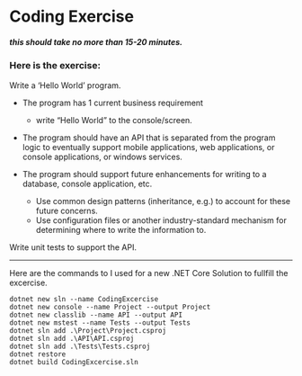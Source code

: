 # Coding Exercise
##### this should take no more than 15-20 minutes.
    
### Here is the exercise:

Write a ‘Hello World’ program.

- The program has 1 current business requirement
    - write “Hello World” to the console/screen. 

- The program should have an API that is separated from the program logic to eventually support mobile applications, web applications, or console applications, or windows services. 

- The program should support future enhancements for writing to a database, console application, etc.
    - Use common design patterns (inheritance, e.g.) to account for these future concerns. 
    - Use configuration files or another industry-standard mechanism for determining where to write the information to. 

Write unit tests to support the API.

---

Here are the commands to I used for a new .NET Core Solution to fullfill the excercise.

```
dotnet new sln --name CodingExcercise
dotnet new console --name Project --output Project
dotnet new classlib --name API --output API
dotnet new mstest --name Tests --output Tests
dotnet sln add .\Project\Project.csproj
dotnet sln add .\API\API.csproj
dotnet sln add .\Tests\Tests.csproj
dotnet restore
dotnet build CodingExcercise.sln
```

    